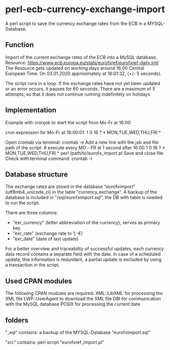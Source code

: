 # perl-ecb-currency-exchange-import

A perl script to save the currency exchange rates from the ECB in a MYSQL-Database.

## Function

   Import of the current exchange rates of the ECB into a MySQL database.
   Resource: https://www.ecb.europa.eu/stats/eurofxref/eurofxref-daily.xml
   The Resource gets updated on working days around 16:00 Central European Time.
   On 03.01.2020 approximately at 16:01:32, (+/- 5 seconds).

   The script runs in a loop. If the exchange rates have not yet been updated or an error occurs, it pauses for 60 seconds.
   There are a maximum of 5 attempts, so that it does not continue running indefinitely on holidays.

## Implementation

   Example with cronjob to start the script from Mo-Fr at 16:00:

   cron expression for Mo-Fr at 16:00:01: 1 0 16 ? * MON,TUE,WED,THU,FRI *

   Open crontab via terminal: crontab -e
   Add a new line with the job and file path of the script:
   \# execute every MO - FR at 1 second after 16:00
   1 0 16 ? * MON,TUE,WED,THU,FRI * perl /path/to/eurofx_import.pl
   Save and close file. Check with terminal command: crontab -l

## Database structure

   The exchange rates are stored in the database "eurofximport" (utf8mb4_unicode_ci) in the table "currency_exchange".
   A backup of the database is included in "/sql/eurofximport.sql", the DB with table is needed to run the script.

   There are three columns:
   - "exr_currency" (letter abbreviation of the currency), serves as primary key.
   - "exr_rate" (exchange rate to 1,-€)
   - "exr_date" (date of last update)

   For a better overview and traceability of successful updates, each currency data record contains a separate field with the date.
   In case of a scheduled update, this information is redundant, a partial update is excluded by using a transaction in the script.

## Used CPAN modules

   The following CPAN modules are required:
   XML::LibXML for processing the XML file
   LWP::UserAgent to download the XML file
   DBI for communication with the MySQL database
   POSIX for processing the current date

## folders
"_sql" contains: a backup of the MYSQL-Database "eurofximport.sql"

"src" contains: perl script "eurofxref_import.pl"
